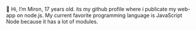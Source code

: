 👋 Hi, I’m Miron, 17 years old. its my github profile where i publicate my web-app on node.js.
My current favorite programming language is JavaScript Node because it has a lot of modules.
